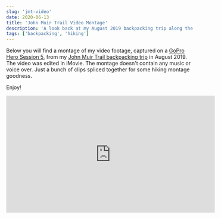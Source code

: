 ```yaml
---
slug: 'jmt-video'
date: 2020-06-13
title: 'John Muir Trail Video Montage'
description: 'A look back at my August 2019 backpacking trip along the JMT via a video montage of the epic hiking adventure.'
tags: ['backpacking', 'hiking']
---
```


Below you will find a montage of my video footage, captured on a [GoPro Hero Session 5](https://gopro.com/en/us/yourhero5/session), from my [John Muir Trail backpacking trip](/posts/jmt-overview) in August 2019. The video was edited in iMovie. The montage doesn't contain any music or voice over. Just a bunch of clips spliced together for some hiking montage goodness.

Enjoy!

<div class="flex justify-center">
<iframe width="560" height="315" src="https://www.youtube.com/embed/n8oY0Q7pEJw" title="YouTube video player" frameborder="0" allow="accelerometer; autoplay; clipboard-write; encrypted-media; gyroscope; picture-in-picture; web-share" allowfullscreen></iframe>
</div>
